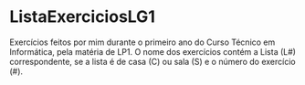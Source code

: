 # ListaExerciciosLG1
Exercícios feitos por mim durante o primeiro ano do Curso Técnico em Informática, pela matéria de LP1.
O nome dos exercícios contém a Lista (L#) correspondente, se a lista é de casa (C) ou sala (S) e o número do exercício (#).
